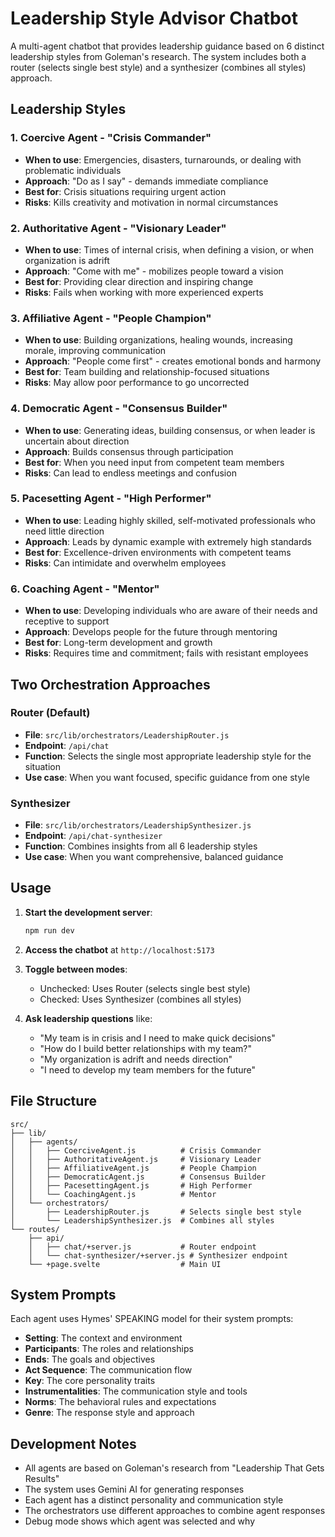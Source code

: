 # Leadership Style Advisor Chatbot

A multi-agent chatbot that provides leadership guidance based on 6 distinct leadership styles from Goleman's research. The system includes both a router (selects single best style) and a synthesizer (combines all styles) approach.

## Leadership Styles

### 1. Coercive Agent - "Crisis Commander"
- **When to use**: Emergencies, disasters, turnarounds, or dealing with problematic individuals
- **Approach**: "Do as I say" - demands immediate compliance
- **Best for**: Crisis situations requiring urgent action
- **Risks**: Kills creativity and motivation in normal circumstances

### 2. Authoritative Agent - "Visionary Leader"
- **When to use**: Times of internal crisis, when defining a vision, or when organization is adrift
- **Approach**: "Come with me" - mobilizes people toward a vision
- **Best for**: Providing clear direction and inspiring change
- **Risks**: Fails when working with more experienced experts

### 3. Affiliative Agent - "People Champion"
- **When to use**: Building organizations, healing wounds, increasing morale, improving communication
- **Approach**: "People come first" - creates emotional bonds and harmony
- **Best for**: Team building and relationship-focused situations
- **Risks**: May allow poor performance to go uncorrected

### 4. Democratic Agent - "Consensus Builder"
- **When to use**: Generating ideas, building consensus, or when leader is uncertain about direction
- **Approach**: Builds consensus through participation
- **Best for**: When you need input from competent team members
- **Risks**: Can lead to endless meetings and confusion

### 5. Pacesetting Agent - "High Performer"
- **When to use**: Leading highly skilled, self-motivated professionals who need little direction
- **Approach**: Leads by dynamic example with extremely high standards
- **Best for**: Excellence-driven environments with competent teams
- **Risks**: Can intimidate and overwhelm employees

### 6. Coaching Agent - "Mentor"
- **When to use**: Developing individuals who are aware of their needs and receptive to support
- **Approach**: Develops people for the future through mentoring
- **Best for**: Long-term development and growth
- **Risks**: Requires time and commitment; fails with resistant employees

## Two Orchestration Approaches

### Router (Default)
- **File**: `src/lib/orchestrators/LeadershipRouter.js`
- **Endpoint**: `/api/chat`
- **Function**: Selects the single most appropriate leadership style for the situation
- **Use case**: When you want focused, specific guidance from one style

### Synthesizer
- **File**: `src/lib/orchestrators/LeadershipSynthesizer.js`
- **Endpoint**: `/api/chat-synthesizer`
- **Function**: Combines insights from all 6 leadership styles
- **Use case**: When you want comprehensive, balanced guidance

## Usage

1. **Start the development server**:
   ```bash
   npm run dev
   ```

2. **Access the chatbot** at `http://localhost:5173`

3. **Toggle between modes**:
   - Unchecked: Uses Router (selects single best style)
   - Checked: Uses Synthesizer (combines all styles)

4. **Ask leadership questions** like:
   - "My team is in crisis and I need to make quick decisions"
   - "How do I build better relationships with my team?"
   - "My organization is adrift and needs direction"
   - "I need to develop my team members for the future"

## File Structure

```
src/
├── lib/
│   ├── agents/
│   │   ├── CoerciveAgent.js          # Crisis Commander
│   │   ├── AuthoritativeAgent.js     # Visionary Leader
│   │   ├── AffiliativeAgent.js       # People Champion
│   │   ├── DemocraticAgent.js        # Consensus Builder
│   │   ├── PacesettingAgent.js       # High Performer
│   │   └── CoachingAgent.js          # Mentor
│   └── orchestrators/
│       ├── LeadershipRouter.js       # Selects single best style
│       └── LeadershipSynthesizer.js  # Combines all styles
└── routes/
    ├── api/
    │   ├── chat/+server.js           # Router endpoint
    │   └── chat-synthesizer/+server.js # Synthesizer endpoint
    └── +page.svelte                  # Main UI
```

## System Prompts

Each agent uses Hymes' SPEAKING model for their system prompts:
- **Setting**: The context and environment
- **Participants**: The roles and relationships
- **Ends**: The goals and objectives
- **Act Sequence**: The communication flow
- **Key**: The core personality traits
- **Instrumentalities**: The communication style and tools
- **Norms**: The behavioral rules and expectations
- **Genre**: The response style and approach

## Development Notes

- All agents are based on Goleman's research from "Leadership That Gets Results"
- The system uses Gemini AI for generating responses
- Each agent has a distinct personality and communication style
- The orchestrators use different approaches to combine agent responses
- Debug mode shows which agent was selected and why
